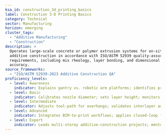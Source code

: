 ```yaml
---
ksa_id: construction_3d_printing_basics
label: Construction 3-D Printing Basics
category: Technical
sector: Manufacturing
horizon: emerging
cluster_tags:
  - "Additive Manufacturing"
  - "Construction"
description: >
  Operates large-scale concrete or polymer extrusion systems for on-site
  additive construction in accordance with ISO/ASTM 52939 quality-assurance
  requirements, including mix rheology, layer bonding, and dimensional
  accuracy.
source_frameworks:
  - "ISO/ASTM 52939-2023 Additive Construction QA"
proficiency_levels:
  - level: Awareness
    indicator: Explains gantry vs. robotic arm platforms; identifies printable mix constituents (cement, admixtures, fibres).  :contentReference[oaicite:26]{index=26}
  - level: Basic
    indicator: Calibrates nozzle diameter; sets layer height; monitors extrusion temperature and slump flow.  :contentReference[oaicite:27]{index=27}
  - level: Intermediate
    indicator: Adjusts tool-path for overhangs; validates interlayer adhesion by ultrasonic test; records dimensional deviations ≤ ±5 mm.  :contentReference[oaicite:28]{index=28}
  - level: Advanced
    indicator: Integrates BIM-to-print workflows; applies closed-loop feedback using lidar scans; manages curing environment to meet strength class C25/30.  :contentReference[oaicite:29]{index=29}
  - level: Expert
    indicator: Leads multi-storey additive-construction projects; mentors engineers; contributes to ISO/ASTM 52930 material-specification working groups.  :contentReference[oaicite:30]{index=30}
---
```

